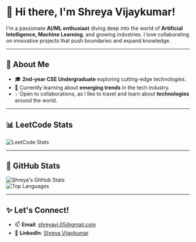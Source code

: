 # 👋 Hi there, I'm Shreya Vijaykumar!

I'm a passionate **AI/ML enthusiast** diving deep into the world of **Artificial Intelligence, Machine Learning**, and growing industries.
I love collaborating on innovative projects that push boundaries and expand knowledge.

---

## 👀 About Me
- 🎓 **2nd-year CSE Undergraduate** exploring cutting-edge technologies.
- 🌱 Currently learning about **emerging trends** in the tech industry.
- 💡 Open to collaborations, as I like to travel and learn about **technologies** around the world.

---

## 📊 LeetCode Stats
![LeetCode Stats](https://leetcard.jacoblin.cool/shreyavj_05)

---

## 🌟 GitHub Stats
![Shreya's GitHub Stats](https://github-readme-stats.vercel.app/api?username=ShreyaVijaykumar&show_icons=true&theme=radical)  
![Top Languages](https://github-readme-stats.vercel.app/api/top-langs/?username=ShreyaVijaykumar&layout=compact&theme=radical)

---

## ✨ Let's Connect!
- 📫 **Email**: [shreyavj.05@gmail.com](mailto:shreyavj.05@gmail.com)
- 💼 **LinkedIn**: [Shreya Vijaykumar](https://www.linkedin.com/in/shreya-vijaykumar-1b5855289/)
